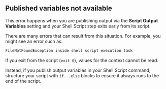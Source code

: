 ## Published variables not available

This error happens when you are publishing output via the **Script Output Variables** setting and your Shell Script step exits early from its script.

There are many errors that can result from this situation. For example, you might see an error such as:

```bash
FileNotFoundException inside shell script execution task
```

If you exit from the script (`exit 0`), values for the context cannot be read.

Instead, if you publish output variables in your Shell Script command, structure your script with `if...else` blocks to ensure it always runs to the end of the script.
